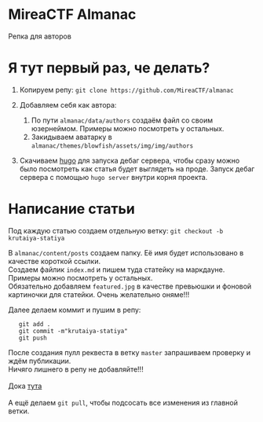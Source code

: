 # MireaCTF Almanac
Репка для авторов

# Я тут первый раз, че делать?
1. Копируем репу: ```git clone https://github.com/MireaCTF/almanac```
2. Добавляем себя как автора:
   1. По пути ```almanac/data/authors``` создаём файл со своим юзернеймом. Примеры можно посмотреть у остальных.
   2. Закидываем аватарку в ```almanac/themes/blowfish/assets/img/img/authors```

3. Скачиваем [hugo](https://github.com/gohugoio/hugo/releases) для запуска дебаг сервера, чтобы сразу можно было посмотреть как статья будет выглядеть на проде. Запуск дебаг сервера с помощью ```hugo server``` внутри корня проекта.

# Написание статьи
Под каждую статью создаем отдельную ветку: ```git checkout -b krutaiya-statiya```

В ```almanac/content/posts``` создаем папку. Её имя будет использовано в качестве короткой ссылки.<br>
Создаем файлик ```index.md``` и пишем туда статейку на маркдауне. Примеры можно посмотреть у остальных.<br>
Обязательно добавляем ```featured.jpg``` в качестве превьюшки и фоновой картиночки для статейки. Очень желательно оняме!!! 

Далее делаем коммит и пушим в репу:
```
   git add .
   git commit -m"krutaiya-statiya"
   git push
```
После создания пулл реквеста в ветку ```master``` запрашиваем проверку и ждём публикации.<br>
Ничяго лишнего в репу не добавляйте!!!<br><br>
Дока [тута](https://blowfish.page/)<br><br>
А ещё делаем ```git pull```, чтобы подсосать все изменения из главной ветки.
